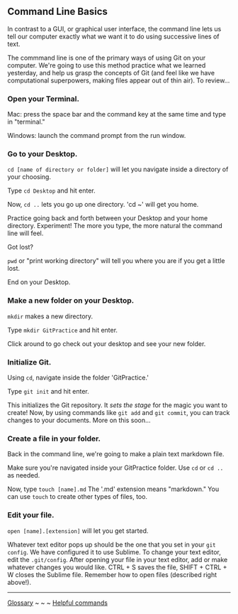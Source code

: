 ## Command Line Basics

In contrast to a GUI, or graphical user interface, the command line lets us tell our computer exactly what we want it to do using successive lines of text. 

The commmand line is one of the primary ways of using Git on your computer. We're going to use this method practice what we learned yesterday, and help us grasp the concepts of Git (and feel like we have computational superpowers, making files appear out of thin air). To review...

### Open your Terminal. 

Mac: press the space bar and the command key at the same time and type in "terminal."

Windows: launch the command prompt from the run window. 

### Go to your Desktop.

`cd [name of directory or folder]` will let you navigate inside a directory of your choosing.

Type `cd Desktop` and hit enter.

Now, `cd ..` lets you go up one directory. 'cd ~' will get you home.

Practice going back and forth between your Desktop and your home directory. Experiment! The more you type, the more natural the command line will feel. 

Got lost?

`pwd` or "print working directory" will tell you where you are if you get a little lost.

End on your Desktop. 

### Make a new folder on your Desktop.

`mkdir` makes a new directory.

Type `mkdir GitPractice` and hit enter. 

Click around to go check out your desktop and see your new folder. 

### Initialize Git. 

Using `cd`, navigate inside the folder 'GitPractice.' 

Type `git init` and hit enter.

This initializes the Git repository. It _sets the stage_ for the magic you want to create! Now, by using commands like `git add` and `git commit`, you can track changes to your documents. More on this soon...

### Create a file in your folder. 

Back in the command line, we're going to make a plain text markdown file.

Make sure you're navigated inside your GitPractice folder. Use `cd` or `cd ..` as needed.
 
Now, type `touch [name].md` The '.md' extension means "markdown." You can use `touch` to create other types of files, too.

### Edit your file.

`open [name].[extension]` will let you get started.

Whatever text editor pops up should be the one that you set in your `git config`. We have configured it to use Sublime. To change your text editor, edit the `.git/config`. 
After opening your file in your text editor, add or make whatever changes you would like. CTRL + S saves the file, SHIFT + CTRL + W closes the Sublime file. Remember how to open files (described right above!).

___

[Glossary](glossary.md) ~ ~ ~ [Helpful commands](helpfulcommands.md)
